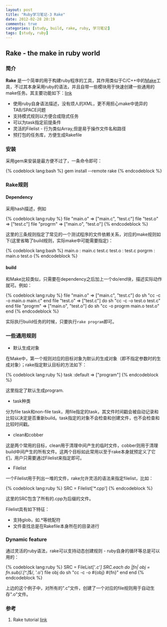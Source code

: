 ```yaml
---
layout: post
title: "Ruby学习笔记-3 Rake"
date: 2012-02-28 20:19
comments: true
categories: [study, build, rake, ruby, 学习笔记]
tags: [study, ruby]
---
```


## Rake - the make in ruby world

### 简介

**Rake** 是一个简单的用于构建ruby程序的工具，其作用类似于C/C++中的[Make](http://www.gnu.org/software/make/)工具，不过其本身采用ruby的语法，并且自带一些模块用于快速创建一些通用的make任务。其主要功能如下：[link](http://rake.rubyforge.org/) 

- 使用ruby自身语法描述，没有烦人的XML，更不用担心make中诡异的TAB/SPACE问题
- 支持模式规则以方便合成隐式任务
- 可以为task指定前提条件
- 灵活的Filelist - 行为类似Array,但是易于操作文件名和路径
- 预打包的任务库，方便生成Rakefile

<!--more-->

### 安装
采用gem来安装是最方便不过了，一条命令即可：

{% codeblock lang:bash %}
gem install --remote rake
{% endcodeblock %}


### Rake规则

#### Dependency

采用hash描述，例如 

{% codeblock lang:ruby %}
file "main.o" => ["main.c", "test.c"]
file "test.o" => ["test.c"]
file "progrm" => ["main.o", "test.o"]
{% endcodeblock %}

这里的三条规则指定了常见的一个测试程序的文件依赖关系，对应的make规则如下(这里省略了build规则，实际make中可能需要指定)：

{% codeblock lang:bash %}
main.o : main.c test.c
test.o : test.c
porgrm : main.o test.o
{% endcodeblock %}

#### build

和Make比较类似，只需要在dependency之后加上一个do/end块，描述实际动作就可。例如：

{% codeblock lang:ruby %}
file "main.o" => ["main.c", "test.c"] do
    sh "cc -c -o main.o main.c"
end
file "test.o" => ["test.c"] do
    sh "cc -c -o test.o test.c"
end
file "progrm" => ["main.o", "test.o"] do
    sh "cc -o progrm main.o test.o"
end
{% endcodeblock %}

实际执行build任务的时候，只要执行`rake program`即可。

### 一些通用规则

- 默认生成对象

在Make中，第一个规则对应的目标对象为默认的生成对象（即不指定参数时的生成对象）；rake指定默认目标的方法如下：

{% codeblock lang:ruby %}
task :default => ["program"]
{% endcodeblock %}

这里指定了默认生成program.

- task种类

分为file task和non-file task，用file指定的task，其文件时间戳会被自动记录和比较以决定是否重新build。task指定的对象不会检查和创建文件，也不会检查和比较时间戳。

- clean和cobber

这是两个常用的目标，clean用于清理中间产生的临时文件，cobber则用于清理build中间产生的所有文件。这两个目标如此常用以至于rake本身就预定义了它们，用户只需要通过Filelist来指定即可。

- Filelist

一个Filelist用于列出一堆的文件，rake允许灵活的语法来指定filelist，比如：
    
{% codeblock lang:ruby %}
SRC = Filelist['*.cpp']
{% endcodeblock %}

这里的SRC包含了所有的.cpp为后缀的文件。

Filelist具有如下特征：
- 支持glob，如.\*等统配符
- 文件查找总是在Rakefile本身所在的目录进行

### Dynamic feature

通过灵活的ruby语法，rake可以支持动态创建规则 - ruby自身的循环等总是可以用的：

{% codeblock lang:ruby %}
SRC = FileList['*.c']
SRC.each do |fn|
  obj = fn.sub(/\.[^.]*$/, '.o')
  file obj  do
    sh "cc -c -o #{obj} #{fn}"
  end
end
{% endcodeblock %}

上边的这个例子中，对所有的".c"文件，创建了一个对应的file规则用于自动生存".o"文件。

### 参考
1. Rake tutorial [link](http://rake.rubyforge.org/)
